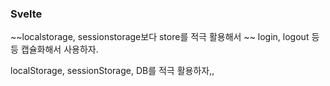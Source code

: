 ### Svelte

~~localstorage, sessionstorage보다 store를 적극 활용해서 ~~
login, logout 등등 캡슐화해서 사용하자.

localStorage, sessionStorage, DB를 적극 활용하자,,

